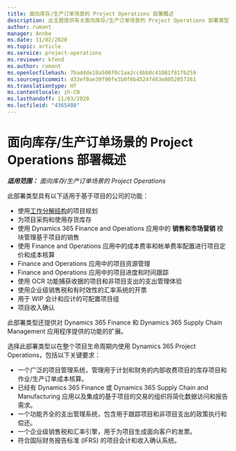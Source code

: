 ```yaml
---
title: 面向库存/生产订单场景的 Project Operations 部署概述
description: 此主题提供有关面向库存/生产订单场景的 Project Operations 部署类型的信息。
author: rumant
manager: Annbe
ms.date: 11/02/2020
ms.topic: article
ms.service: project-operations
ms.reviewer: kfend
ms.author: rumant
ms.openlocfilehash: 7bad4de10a508f0c1aa2cc6bb0c41081f81fb259
ms.sourcegitcommit: d33ef0ae39f90fe3b0f6b4524f483e8052057361
ms.translationtype: HT
ms.contentlocale: zh-CN
ms.lasthandoff: 11/03/2020
ms.locfileid: "4365408"
---
```

# <a name="project-operations-for-stockedproduction-based-scenarios-deployment-overview"></a>面向库存/生产订单场景的 Project Operations 部署概述

_**适用范围：** 面向库存/生产订单场景的 Project Operations_


此部署类型具有以下适用于基于项目的公司的功能：

- 使用[工作分解结构](work-breakdown-structures.md)的项目规划
- 为项目采购和使用存货库存
- 使用 Dynamics 365 Finance and Operations 应用中的 **销售和市场营销** 模块管理基于项目的销售
- 使用 Finance and Operations 应用中的成本费率和帐单费率配置进行项目定价和成本核算
- Finance and Operations 应用中的项目资源管理
- Finance and Operations 应用中的项目进度和时间跟踪
- 使用 OCR 功能捕获收据的项目和非项目支出的支出管理体验
- 使用企业级销售税和有时效性的汇率系统的开票
- 用于 WIP 会计和应计的可配置项目组
- 项目收入确认

此部署类型还提供对 Dynamics 365 Finance 和 Dynamics 365 Supply Chain Management 应用程序提供的功能的扩展。

选择此部署类型以在整个项目生命周期内使用 Dynamics 365 Project Operations，包括以下关键要求：

- 一个广泛的项目管理系统，管理用于计划和财务的内部收费项目的库存项目和作业/生产订单成本核算。
- 已经有 Dynamics 365 Finance 或 Dynamics 365 Supply Chain and Manufacturing 应用以及集成的基于项目的交易的组织将简化数据访问和报告需求。
- 一个功能齐全的支出管理系统，包含用于跟踪项目和非项目支出的政策执行和偿还。
- 一个企业级销售税和汇率引擎，用于为项目生成面向客户的发票。
- 符合国际财务报告标准 (IFRS) 的项目会计和收入确认系统。

